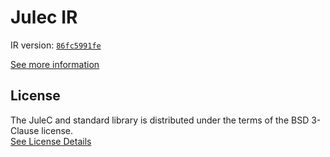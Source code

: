 # Julec IR

IR version: [`86fc5991fe`](https://github.com/julelang/jule/tree/86fc5991fe48144cea5cf517ce6f01ca01d6b5ef)

[See more information](https://manual.jule.dev/getting-started/install-from-source/compile-from-ir.html)

## License

The JuleC and standard library is distributed under the terms of the BSD 3-Clause license. \
[See License Details](./LICENSE)
